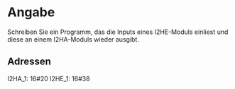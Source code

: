 # Angabe

Schreiben Sie ein Programm, das die Inputs eines I2HE-Moduls einliest und diese an einem I2HA-Moduls wieder ausgibt.

## Adressen

I2HA_1: 16#20
I2HE_1:  16#38
